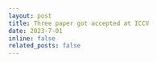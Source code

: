 ```yaml
---
layout: post
title: Three paper got accepted at ICCV
date: 2023-7-01 
inline: false
related_posts: false
---
```

